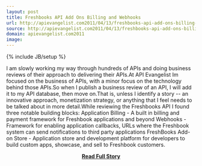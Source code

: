 ```yaml
---
layout: post
title: Freshbooks API Add Ons Billing and Webhooks
url: http://apievangelist.com2011/04/13/freshbooks-api-add-ons-billing-and-webhooks/
source: http://apievangelist.com2011/04/13/freshbooks-api-add-ons-billing-and-webhooks/
domain: apievangelist.com2011
image: 
---
```

{% include JB/setup %}<p>I am slowly working my way through hundreds of APIs and doing business reviews of their approach to delivering their APIs.At API Evangelist Im focused on the business of APIs, with a minor focus on the technology behind those APIs.So when I publish a business review of an API, I will add it to my API database, then move on.That is, unless I identify a story -- an innovative approach, monetization strategy, or anything that I feel needs to be talked about in more detail.While reviewing the Freshbooks API I found three notable building blocks: Application Billing - A built in billing and payment framework for Freshbook applications and beyond Webhooks - Framework for enabling application callbacks, URLs where the Freshbook system can send notifications to third party applications FreshBooks Add-on Store - Application store and development platform for developers to build custom apps, showcase, and sell to Freshbook customers.</p>
<center><p><a href="http://apievangelist.com2011/04/13/freshbooks-api-add-ons-billing-and-webhooks/" style='padding:25px; font-sze:18px; font-weight: bold;'>Read Full Story</a></p></center>

